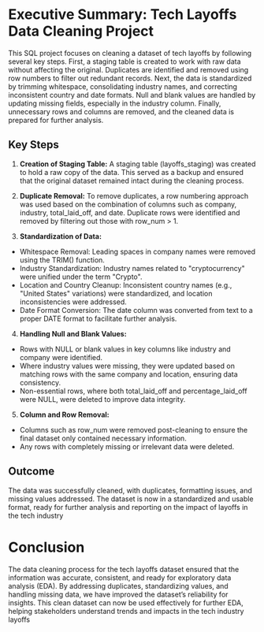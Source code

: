 # Executive Summary: Tech Layoffs Data Cleaning Project

This SQL project focuses on cleaning a dataset of tech layoffs by following several key steps. First, a staging table is created to work with raw data without affecting the original. Duplicates are identified and removed using row numbers to filter out redundant records. Next, the data is standardized by trimming whitespace, consolidating industry names, and correcting inconsistent country and date formats. Null and blank values are handled by updating missing fields, especially in the industry column. Finally, unnecessary rows and columns are removed, and the cleaned data is prepared for further analysis.

## Key Steps

1. **Creation of Staging Table:**
A staging table (layoffs_staging) was created to hold a raw copy of the data. This served as a backup and ensured that the original dataset remained intact during the cleaning process.

2. **Duplicate Removal:**
To remove duplicates, a row numbering approach was used based on the combination of columns such as company, industry, total_laid_off, and date. Duplicate rows were identified and removed by filtering out those with row_num > 1.

3. **Standardization of Data:**
- Whitespace Removal: Leading spaces in company names were removed using the TRIM() function.
- Industry Standardization: Industry names related to "cryptocurrency" were unified under the term "Crypto".
- Location and Country Cleanup: Inconsistent country names (e.g., "United States" variations) were standardized, and location inconsistencies were addressed.
- Date Format Conversion: The date column was converted from text to a proper DATE format to facilitate further analysis.

4. **Handling Null and Blank Values:**
- Rows with NULL or blank values in key columns like industry and company were identified.
- Where industry values were missing, they were updated based on matching rows with the same company and location, ensuring data consistency.
- Non-essential rows, where both total_laid_off and percentage_laid_off were NULL, were deleted to improve data integrity.

5. **Column and Row Removal:**
- Columns such as row_num were removed post-cleaning to ensure the final dataset only contained necessary information.
- Any rows with completely missing or irrelevant data were deleted.

## Outcome 
The data was successfully cleaned, with duplicates, formatting issues, and missing values addressed. The dataset is now in a standardized and usable format, ready for further analysis and reporting on the impact of layoffs in the tech industry

# Conclusion
The data cleaning process for the tech layoffs dataset ensured that the information was accurate, consistent, and ready for exploratory data analysis (EDA). By addressing duplicates, standardizing values, and handling missing data, we have improved the dataset’s reliability for insights. This clean dataset can now be used effectively for further EDA, helping stakeholders understand trends and impacts in the tech industry layoffs
